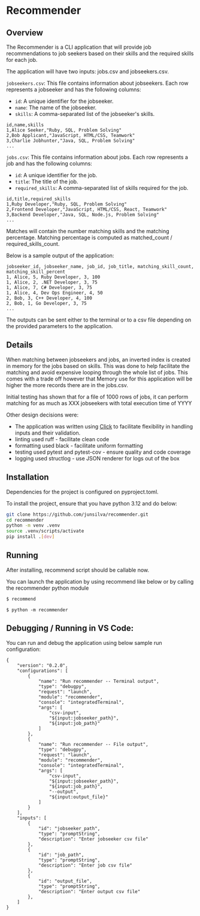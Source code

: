 # Recommender

## Overview

The Recommender is a CLI application that will provide job recommendations to job seekers based on their skills and the required skills for each job.  

The application will have two inputs:  jobs.csv and jobseekers.csv.  

`jobseekers.csv`: This file contains information about jobseekers. Each row represents a jobseeker and has the following columns:

* `id`: A unique identifier for the jobseeker.
* `name`: The name of the jobseeker.
* `skills`: A comma-separated list of the jobseeker's skills.

```
id,name,skills
1,Alice Seeker,"Ruby, SQL, Problem Solving"
2,Bob Applicant,"JavaScript, HTML/CSS, Teamwork"
3,Charlie Jobhunter,"Java, SQL, Problem Solving"
...
```

`jobs.csv`: This file contains information about jobs. Each row represents a job and has the following columns:

* `id`: A unique identifier for the job.
* `title`: The title of the job.
* `required_skills`: A comma-separated list of skills required for the job.

```
id,title,required_skills
1,Ruby Developer,"Ruby, SQL, Problem Solving"
2,Frontend Developer,"JavaScript, HTML/CSS, React, Teamwork"
3,Backend Developer,"Java, SQL, Node.js, Problem Solving"
...
```

Matches will contain the number matching skills and the matching percentage.  Matching percentage is computed as matched_count / required_skills_count.

Below is a sample output of the application:

```
jobseeker_id, jobseeker_name, job_id, job_title, matching_skill_count, matching_skill_percent
1, Alice, 5, Ruby Developer, 3, 100
1, Alice, 2, .NET Developer, 3, 75
1, Alice, 7, C# Developer, 3, 75
1, Alice, 4, Dev Ops Engineer, 4, 50
2, Bob, 3, C++ Developer, 4, 100
2, Bob, 1, Go Developer, 3, 75
...
```

The outputs can be sent either to the terminal or to a csv file depending on the provided parameters to the application.

## Details

When matching between jobseekers and jobs, an inverted index is created in memory for the jobs based on skills.  This was done to help
facilitate the matching and avoid expensive looping through the whole list of jobs.  This comes with a trade off however that Memory use for this application
will be higher the more records there are in the jobs.csv.

Initial testing has shown that for a file of 1000 rows of jobs, it can perform matching for as much as XXX jobseekers with total execution time of YYYY

Other design decisions were:

- The application was written using [Click](https://click.palletsprojects.com/en/8.1.x/#) to facilitate flexibility in handling inputs and their validation.
- linting used ruff - facilitate clean code
- formatting used black - facilitate uniform formatting
- testing used pytest and pytest-cov - ensure quality and code coverage
- logging used structlog - use JSON renderer for logs out of the box

## Installation

Dependencies for the project is configured on pyproject.toml.  

To install the project, ensure that you have python 3.12 and do below:

```bash
git clone https://github.com/junsilva/recommender.git
cd recommender
python -m venv .venv
source .venv/scripts/activate
pip install .[dev]
```

## Running

After installing, recommend script should be callable now.  

You can launch the application by using recommend like below or by calling the recommender python module

```bash
$ recommend
```

```
$ python -m recommender
```

## Debugging / Running in VS Code:

You can run and debug the application using below sample run configuration:

```
{
    "version": "0.2.0",
    "configurations": [
        {
            "name": "Run recommender -- Terminal output",
            "type": "debugpy",
            "request": "launch",
            "module": "recommender",
            "console": "integratedTerminal",
            "args": [
                "csv-input",
                "${input:jobseeker_path}",
                "${input:job_path}"
            ]
        },
        {
            "name": "Run recommender -- File output",
            "type": "debugpy",
            "request": "launch",
            "module": "recommender",
            "console": "integratedTerminal",
            "args": [
                "csv-input",
                "${input:jobseeker_path}",
                "${input:job_path}",
                "--output",
                "${input:output_file}"
            ]
        }        
    ],
    "inputs": [
        {
            "id": "jobseeker_path",
            "type": "promptString",
            "description": "Enter jobseeker csv file"
        },
        {
            "id": "job_path",
            "type": "promptString",
            "description": "Enter job csv file"
        },
        {
            "id": "output_file",
            "type": "promptString",
            "description": "Enter output csv file"
        },        
    ]
}

```
